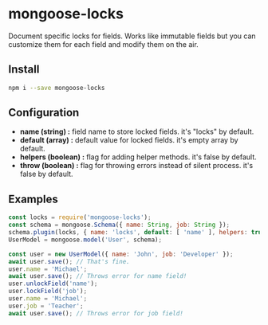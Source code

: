 # mongoose-locks

Document specific locks for fields.
Works like immutable fields but you can customize them for each field and modify them on the air.

## Install

```bash
npm i --save mongoose-locks
```

## Configuration

- **name (string)       :** field name to store locked fields. it's "locks" by default.
- **default (array)     :** default value for locked fields. it's empty array by default.
- **helpers (boolean)   :** flag for adding helper methods. it's false by default.
- **throw (boolean)     :** flag for throwing errors instead of silent process. it's false by default.

## Examples

```js
const locks = require('mongoose-locks');
const schema = mongoose.Schema({ name: String, job: String });
schema.plugin(locks, { name: 'locks', default: [ 'name' ], helpers: true });
UserModel = mongoose.model('User', schema);

const user = new UserModel({ name: 'John', job: 'Developer' });
await user.save(); // That's fine.
user.name = 'Michael';
await user.save(); // Throws error for name field!
user.unlockField('name');
user.lockField('job');
user.name = 'Michael';
user.job = 'Teacher';
await user.save(); // Throws error for job field!
```
